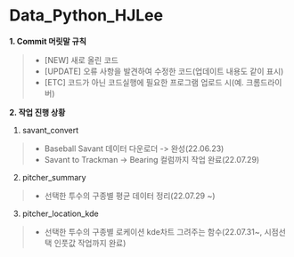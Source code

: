 # Data_Python_HJLee

**1. Commit 머릿말 규칙**

  >- [NEW] 새로 올린 코드
  >- [UPDATE] 오류 사항을 발견하여 수정한 코드(업데이트 내용도 같이 표시)
  >- [ETC] 코드가 아닌 코드실행에 필요한 프로그램 업로드 시(예. 크롬드라이버)
 
**2. 작업 진행 상황**

1. savant_convert
>- Baseball Savant 데이터 다운로더 -> 완성(22.06.23)
>- Savant to Trackman -> Bearing 컬럼까지 작업 완료(22.07.29)

2. pitcher_summary
>- 선택한 투수의 구종별 평균 데이터 정리(22.07.29 ~)

3. pitcher_location_kde
>- 선택한 투수의 구종별 로케이션 kde차트 그려주는 함수(22.07.31~, 시점선택 인풋값 작업까지 완료)
